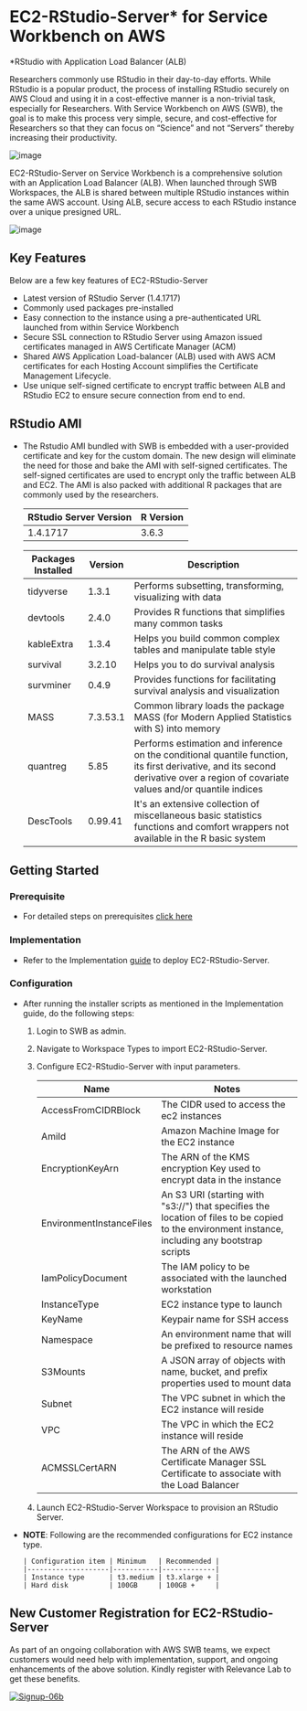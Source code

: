 # EC2-RStudio-Server* for Service Workbench on AWS
*RStudio with Application Load Balancer (ALB)

Researchers commonly use RStudio in their day-to-day efforts. While RStudio is a popular product, the process of installing RStudio securely on AWS Cloud and using it in a cost-effective manner is a non-trivial task, especially for Researchers. With Service Workbench on AWS (SWB), the goal is to make this process very simple, secure, and cost-effective for Researchers so that they can focus on “Science” and not “Servers” thereby increasing their productivity.

  
  ![image](https://user-images.githubusercontent.com/73109773/120605679-f7086780-c46b-11eb-9b50-8bfe546e6094.png)

 
EC2-RStudio-Server on Service Workbench is a comprehensive solution with an Application Load Balancer (ALB). When launched through SWB Workspaces, the ALB is shared between multiple RStudio instances within the same AWS account. Using ALB, secure access to each RStudio instance over a unique presigned URL.

  ![image](https://user-images.githubusercontent.com/73109773/119657685-d62b8b00-be49-11eb-9618-95dfd8d7bea6.png)

## Key Features
Below are a few key features of EC2-RStudio-Server 
*	Latest version of RStudio Server (1.4.1717)
*	Commonly used packages pre-installed
*	Easy connection to the instance using a pre-authenticated URL launched from within Service Workbench
*	Secure SSL connection to RStudio Server using Amazon issued certificates managed in AWS Certificate Manager (ACM)
*	Shared AWS Application Load-balancer (ALB) used with AWS ACM certificates for each Hosting Account simplifies the Certificate Management Lifecycle.
*	Use unique self-signed certificate to encrypt traffic between ALB and RStudio EC2 to ensure secure connection from end to end.
           
## RStudio AMI
* The Rstudio AMI bundled with SWB is embedded with a user-provided certificate and key for the custom domain. The new design will eliminate the need for those and bake the AMI with self-signed certificates. The self-signed certificates are used to encrypt only the traffic between ALB and EC2. The AMI is also packed with additional R packages that are commonly used by the researchers.
    
    | RStudio Server Version | R Version  |
    |------------------------|------------| 
    |      1.4.1717          |   3.6.3    |
    
            
    | Packages Installed            |  Version |          Description                                |
    | ------------------------------|----------|-----------------------------------------------------|
    |      tidyverse                |    1.3.1 | Performs subsetting, transforming, visualizing with data                                                                     |
    |      devtools                 |    2.4.0 | Provides R functions that simplifies many common tasks                                                                     |
    |      kableExtra               |    1.3.4 | Helps you build common complex tables and manipulate table style                                                        |
    |      survival                 |   3.2.10 | Helps you to do survival analysis |
    |      survminer                |    0.4.9 | Provides functions for facilitating survival analysis and visualization                                                    |
    |      MASS                     | 7.3.53.1 | Common library loads the package MASS (for Modern Applied Statistics with S) into memory                                  |
    |      quantreg                 |     5.85 | Performs estimation and inference on the conditional quantile function, its first derivative, and its second derivative over a region of covariate values and/or quantile indices                                      |
    |      DescTools                |  0.99.41 | It's an extensive collection of miscellaneous basic statistics functions and comfort wrappers not available in the R basic system |
    
     
## Getting Started
### Prerequisite
* For detailed steps on prerequisites [click here](https://github.com/RLOpenCatalyst/Service_Workbench_Templates/blob/main/RStudio/prerequisites/prerequisite.md)

### Implementation
* Refer to the Implementation [guide](https://github.com/RLOpenCatalyst/Service_Workbench_Templates/tree/main/RStudio/machine-images/config/infra/README.md) to deploy EC2-RStudio-Server.


### Configuration
* After running the installer scripts as mentioned in the Implementation guide, do the following steps:
    1. Login to SWB as admin.
    2. Navigate to Workspace Types to import EC2-RStudio-Server.
    3. Configure EC2-RStudio-Server with input parameters.
    
       | Name         |   Notes      |
       | ------------- | ------------- |
       | AccessFromCIDRBlock  | The CIDR used to access the ec2 instances  |
       | AmiId  | Amazon Machine Image for the EC2 instance  |
       | EncryptionKeyArn | The ARN of the KMS encryption Key used to encrypt data in the instance |
       | EnvironmentInstanceFiles | An S3 URI (starting with "s3://") that specifies the location of files to be copied to the environment instance, including any bootstrap scripts |
       | IamPolicyDocument | The IAM policy to be associated with the launched workstation |
       | InstanceType | EC2 instance type to launch |
       | KeyName  | Keypair name for SSH access |
       | Namespace | An environment name that will be prefixed to resource names |
       | S3Mounts | A JSON array of objects with name, bucket, and prefix properties used to mount data |
       | Subnet | The VPC subnet in which the EC2 instance will reside |
       | VPC | The VPC in which the EC2 instance will reside |
       | ACMSSLCertARN | The ARN of the AWS Certificate Manager SSL Certificate to associate with the Load Balancer |
       
    4. Launch EC2-RStudio-Server Workspace to provision an RStudio Server. 
* **NOTE**: Following are the recommended configurations for EC2 instance type.

      | Configuration item | Minimum   | Recommended |
      |--------------------|-----------|-------------|
      | Instance type      | t3.medium | t3.xlarge + |
      | Hard disk          | 100GB     | 100GB +     |

## New Customer Registration for EC2-RStudio-Server 
As part of an ongoing collaboration with AWS SWB teams, we expect customers would need help with implementation, support, and ongoing enhancements of the above solution. Kindly register with Relevance Lab to get these benefits. 


[![Signup-06b](https://user-images.githubusercontent.com/63344463/122898944-f5dea200-d368-11eb-86a6-20d43c2a3903.png)](https://gd1.relevancelab.com/registration-form/)



